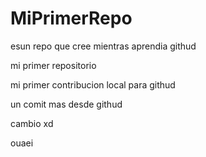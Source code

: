 # MiPrimerRepo
esun repo que cree mientras aprendia githud

mi primer repositorio

mi primer contribucion local para githud

un comit mas desde githud

cambio xd

ouaei

